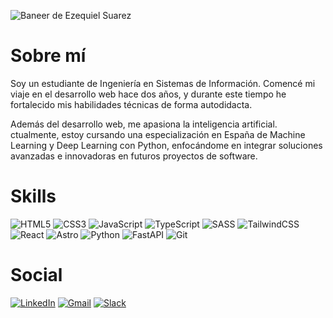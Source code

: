 ![Baneer de Ezequiel Suarez](Banner-Ezequiel.png)

# Sobre mí
Soy un estudiante de Ingeniería en Sistemas de Información. Comencé mi viaje en el desarrollo web hace dos años, y durante este tiempo he fortalecido mis habilidades técnicas de forma autodidacta.

Además del desarrollo web, me apasiona la inteligencia artificial. ctualmente, estoy cursando una especialización en España de Machine Learning y Deep Learning con Python, enfocándome en integrar soluciones avanzadas e innovadoras en futuros proyectos de software.

# Skills
![HTML5](https://img.shields.io/badge/html5-%23E34F26.svg?style=for-the-badge&logo=html5&logoColor=white)
![CSS3](https://img.shields.io/badge/css3-%231572B6.svg?style=for-the-badge&logo=css3&logoColor=white)
![JavaScript](https://img.shields.io/badge/javascript-%23323330.svg?style=for-the-badge&logo=javascript&logoColor=%23F7DF1E)
![TypeScript](https://img.shields.io/badge/typescript-%23007ACC.svg?style=for-the-badge&logo=typescript&logoColor=white)
![SASS](https://img.shields.io/badge/SASS-hotpink.svg?style=for-the-badge&logo=SASS&logoColor=white)
![TailwindCSS](https://img.shields.io/badge/tailwindcss-%2338B2AC.svg?style=for-the-badge&logo=tailwind-css&logoColor=white)
![React](https://img.shields.io/badge/react-%2320232a.svg?style=for-the-badge&logo=react&logoColor=%2361DAFB)
![Astro](https://img.shields.io/badge/astro-%232C2052.svg?style=for-the-badge&logo=astro&logoColor=white)
![Python](https://img.shields.io/badge/python-3670A0?style=for-the-badge&logo=python&logoColor=ffdd54)
![FastAPI](https://img.shields.io/badge/FastAPI-005571?style=for-the-badge&logo=fastapi)
![Git](https://img.shields.io/badge/git-%23F05033.svg?style=for-the-badge&logo=git&logoColor=white)

# Social
[![LinkedIn](https://img.shields.io/badge/linkedin-%230077B5.svg?style=for-the-badge&logo=linkedin&logoColor=white)](www.linkedin.com/in/ezequiel-suarez-dev)
[![Gmail](https://img.shields.io/badge/Gmail-D14836?style=for-the-badge&logo=gmail&logoColor=white)](mailto:ezequielsuarez.dev@gmail.com)
[![Slack](https://img.shields.io/badge/Slack-4A154B?style=for-the-badge&logo=slack&logoColor=white)](https://ezequiel-dev.slack.com/archives/C076K6KB4AF)



